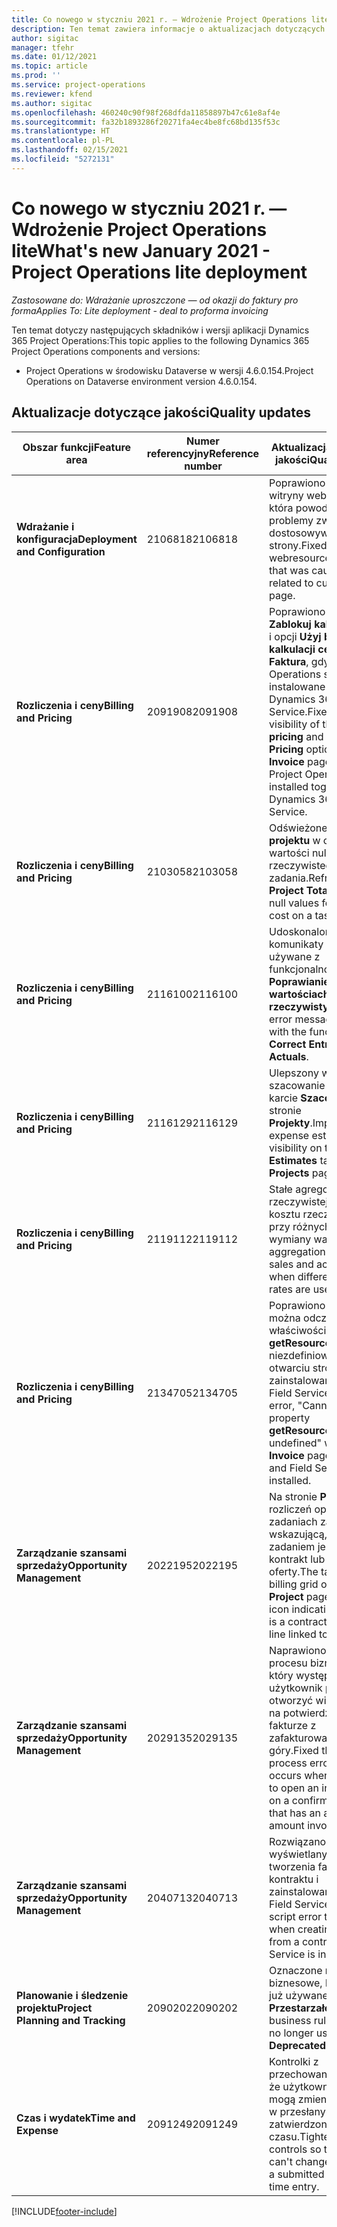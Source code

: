 ```yaml
---
title: Co nowego w styczniu 2021 r. — Wdrożenie Project Operations lite
description: Ten temat zawiera informacje o aktualizacjach dotyczących jakości dostępnych w uproszczonym wdrożeniu Project Operations ze stycznia 2021 r.
author: sigitac
manager: tfehr
ms.date: 01/12/2021
ms.topic: article
ms.prod: ''
ms.service: project-operations
ms.reviewer: kfend
ms.author: sigitac
ms.openlocfilehash: 460240c90f98f268dfda11858897b47c61e8af4e
ms.sourcegitcommit: fa32b1893286f20271fa4ec4be8fc68bd135f53c
ms.translationtype: HT
ms.contentlocale: pl-PL
ms.lasthandoff: 02/15/2021
ms.locfileid: "5272131"
---
```

# <a name="whats-new-january-2021---project-operations-lite-deployment"></a><span data-ttu-id="d10ef-103">Co nowego w styczniu 2021 r. — Wdrożenie Project Operations lite</span><span class="sxs-lookup"><span data-stu-id="d10ef-103">What's new January 2021 - Project Operations lite deployment</span></span>


<span data-ttu-id="d10ef-104">_Zastosowane do: Wdrażanie uproszczone — od okazji do faktury pro forma_</span><span class="sxs-lookup"><span data-stu-id="d10ef-104">_Applies To: Lite deployment - deal to proforma invoicing_</span></span>

<span data-ttu-id="d10ef-105">Ten temat dotyczy następujących składników i wersji aplikacji Dynamics 365 Project Operations:</span><span class="sxs-lookup"><span data-stu-id="d10ef-105">This topic applies to the following Dynamics 365 Project Operations components and versions:</span></span>

  - <span data-ttu-id="d10ef-106">Project Operations w środowisku Dataverse w wersji 4.6.0.154.</span><span class="sxs-lookup"><span data-stu-id="d10ef-106">Project Operations on Dataverse environment version 4.6.0.154.</span></span>
  
## <a name="quality-updates"></a><span data-ttu-id="d10ef-107">Aktualizacje dotyczące jakości</span><span class="sxs-lookup"><span data-stu-id="d10ef-107">Quality updates</span></span>

| <span data-ttu-id="d10ef-108">**Obszar funkcji**</span><span class="sxs-lookup"><span data-stu-id="d10ef-108">**Feature area**</span></span> | <span data-ttu-id="d10ef-109">**Numer referencyjny**</span><span class="sxs-lookup"><span data-stu-id="d10ef-109">**Reference number**</span></span> | <span data-ttu-id="d10ef-110">**Aktualizacja dotycząca jakości**</span><span class="sxs-lookup"><span data-stu-id="d10ef-110">**Quality update**</span></span> |
| --- | --- | --- |
| <span data-ttu-id="d10ef-111">**Wdrażanie i konfiguracja**</span><span class="sxs-lookup"><span data-stu-id="d10ef-111">**Deployment and Configuration**</span></span> | <span data-ttu-id="d10ef-112">2106818</span><span class="sxs-lookup"><span data-stu-id="d10ef-112">2106818</span></span> | <span data-ttu-id="d10ef-113">Poprawiono nazwę witryny webresource, która powoduje problemy związane z dostosowywaniem strony.</span><span class="sxs-lookup"><span data-stu-id="d10ef-113">Fixed the webresource rename that was causing issues related to customizing a page.</span></span> |
| <span data-ttu-id="d10ef-114">**Rozliczenia i ceny**</span><span class="sxs-lookup"><span data-stu-id="d10ef-114">**Billing and Pricing**</span></span> | <span data-ttu-id="d10ef-115">2091908</span><span class="sxs-lookup"><span data-stu-id="d10ef-115">2091908</span></span> | <span data-ttu-id="d10ef-116">Poprawiono widoczność **Zablokuj kalkulację cen** i opcji **Użyj bieżącej kalkulacji cen** na stronie **Faktura**, gdy Project Operations są instalowane razem z Dynamics 365 Field Service.</span><span class="sxs-lookup"><span data-stu-id="d10ef-116">Fixed the visibility of the **Lock pricing** and **Use Current Pricing** options on the **Invoice** page when Project Operations is installed together with Dynamics 365 Field Service.</span></span> |
| <span data-ttu-id="d10ef-117">**Rozliczenia i ceny**</span><span class="sxs-lookup"><span data-stu-id="d10ef-117">**Billing and Pricing**</span></span> | <span data-ttu-id="d10ef-118">2103058</span><span class="sxs-lookup"><span data-stu-id="d10ef-118">2103058</span></span> | <span data-ttu-id="d10ef-119">Odświeżone **Sumy projektu** w celu obsługi wartości null dla kosztu rzeczywistego zadania.</span><span class="sxs-lookup"><span data-stu-id="d10ef-119">Refreshed **Project Totals** to handle null values for the actual cost on a task.</span></span> |
| <span data-ttu-id="d10ef-120">**Rozliczenia i ceny**</span><span class="sxs-lookup"><span data-stu-id="d10ef-120">**Billing and Pricing**</span></span> | <span data-ttu-id="d10ef-121">2116100</span><span class="sxs-lookup"><span data-stu-id="d10ef-121">2116100</span></span> | <span data-ttu-id="d10ef-122">Udoskonalone komunikaty o błędach używane z funkcjonalnością, **Poprawianie wpisów w wartościach rzeczywistych**.</span><span class="sxs-lookup"><span data-stu-id="d10ef-122">Improved error messages used with the functionality, **Correct Entries on Actuals**.</span></span> |
| <span data-ttu-id="d10ef-123">**Rozliczenia i ceny**</span><span class="sxs-lookup"><span data-stu-id="d10ef-123">**Billing and Pricing**</span></span> | <span data-ttu-id="d10ef-124">2116129</span><span class="sxs-lookup"><span data-stu-id="d10ef-124">2116129</span></span> | <span data-ttu-id="d10ef-125">Ulepszony wgląd w szacowanie kosztów na karcie **Szacowanie** na stronie **Projekty**.</span><span class="sxs-lookup"><span data-stu-id="d10ef-125">Improved expense estimates visibility on the **Estimates** tab on the **Projects** page.</span></span> |
| <span data-ttu-id="d10ef-126">**Rozliczenia i ceny**</span><span class="sxs-lookup"><span data-stu-id="d10ef-126">**Billing and Pricing**</span></span> | <span data-ttu-id="d10ef-127">2119112</span><span class="sxs-lookup"><span data-stu-id="d10ef-127">2119112</span></span> | <span data-ttu-id="d10ef-128">Stałe agregowanie rzeczywistej sprzedaży i kosztu rzeczywistego przy różnych kursach wymiany walut.</span><span class="sxs-lookup"><span data-stu-id="d10ef-128">Fixed aggregation of actual sales and actual cost when different exchange rates are used.</span></span> |
| <span data-ttu-id="d10ef-129">**Rozliczenia i ceny**</span><span class="sxs-lookup"><span data-stu-id="d10ef-129">**Billing and Pricing**</span></span> | <span data-ttu-id="d10ef-130">2134705</span><span class="sxs-lookup"><span data-stu-id="d10ef-130">2134705</span></span> | <span data-ttu-id="d10ef-131">Poprawiono błąd „Nie można odczytać właściwości **getResourceString** niezdefiniowanego” po otwarciu strony **Faktura** i zainstalowaniu usługi Field Service.</span><span class="sxs-lookup"><span data-stu-id="d10ef-131">Fixed the error, "Cannot read property **getResourceString** of undefined" when the **Invoice** page is opened and Field Service is installed.</span></span> |
| <span data-ttu-id="d10ef-132">**Zarządzanie szansami sprzedaży**</span><span class="sxs-lookup"><span data-stu-id="d10ef-132">**Opportunity Management**</span></span> | <span data-ttu-id="d10ef-133">2022195</span><span class="sxs-lookup"><span data-stu-id="d10ef-133">2022195</span></span> | <span data-ttu-id="d10ef-134">Na stronie **Projekt** siatka rozliczeń oparta na zadaniach zawiera ikonę wskazującą, że z tym zadaniem jest połączony kontrakt lub wiersz oferty.</span><span class="sxs-lookup"><span data-stu-id="d10ef-134">The task-based billing grid on the **Project** page includes an icon indicating that there is a contract or quote line linked to that task.</span></span> |
| <span data-ttu-id="d10ef-135">**Zarządzanie szansami sprzedaży**</span><span class="sxs-lookup"><span data-stu-id="d10ef-135">**Opportunity Management**</span></span> | <span data-ttu-id="d10ef-136">2029135</span><span class="sxs-lookup"><span data-stu-id="d10ef-136">2029135</span></span> | <span data-ttu-id="d10ef-137">Naprawiono błąd procesu biznesowego, który występuje, gdy użytkownik próbuje otworzyć wiersz faktury na potwierdzonej fakturze z zafakturowaną kwotą z góry.</span><span class="sxs-lookup"><span data-stu-id="d10ef-137">Fixed the business process error that occurs when a user tries to open an invoice line on a confirmed invoice that has an advance amount invoiced.</span></span> |
| <span data-ttu-id="d10ef-138">**Zarządzanie szansami sprzedaży**</span><span class="sxs-lookup"><span data-stu-id="d10ef-138">**Opportunity Management**</span></span> | <span data-ttu-id="d10ef-139">2040713</span><span class="sxs-lookup"><span data-stu-id="d10ef-139">2040713</span></span> | <span data-ttu-id="d10ef-140">Rozwiązano błąd skryptu wyświetlany podczas tworzenia faktury z kontraktu i zainstalowanej usługi Field Service.</span><span class="sxs-lookup"><span data-stu-id="d10ef-140">Fixed the script error that occurs when creating an invoice from a contract and Field Service is installed.</span></span> |
| <span data-ttu-id="d10ef-141">**Planowanie i śledzenie projektu**</span><span class="sxs-lookup"><span data-stu-id="d10ef-141">**Project Planning and Tracking**</span></span> | <span data-ttu-id="d10ef-142">2090202</span><span class="sxs-lookup"><span data-stu-id="d10ef-142">2090202</span></span> | <span data-ttu-id="d10ef-143">Oznaczone reguły biznesowe, które nie są już używane jako **Przestarzałe**.</span><span class="sxs-lookup"><span data-stu-id="d10ef-143">Marked business rules that are no longer used as **Deprecated**.</span></span> |
| <span data-ttu-id="d10ef-144">**Czas i wydatek**</span><span class="sxs-lookup"><span data-stu-id="d10ef-144">**Time and Expense**</span></span> | <span data-ttu-id="d10ef-145">2091249</span><span class="sxs-lookup"><span data-stu-id="d10ef-145">2091249</span></span> | <span data-ttu-id="d10ef-146">Kontrolki z przechowanem widać, że użytkownicy nie mogą zmieniać zadania w przesłanym lub zatwierdzonym wpisie czasu.</span><span class="sxs-lookup"><span data-stu-id="d10ef-146">Tightened controls so that users can't change the task on a submitted or approved time entry.</span></span> |


[!INCLUDE[footer-include](../../includes/footer-banner.md)]